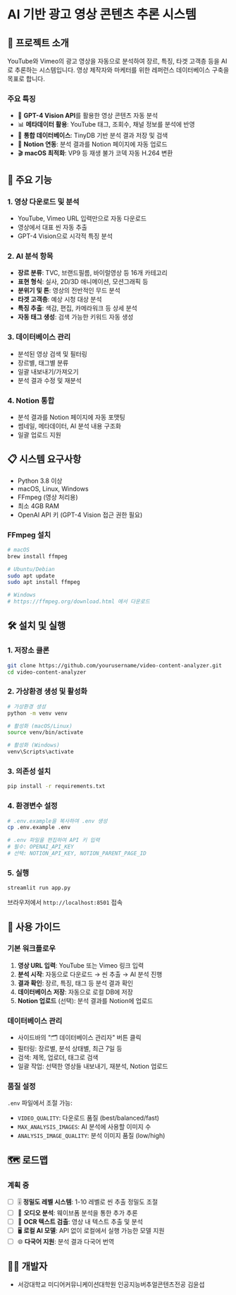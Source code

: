 # AI 기반 광고 영상 콘텐츠 추론 시스템

## 🎥 프로젝트 소개

YouTube와 Vimeo의 광고 영상을 자동으로 분석하여 장르, 특징, 타겟 고객층 등을 AI로 추론하는 시스템입니다. 영상 제작자와 마케터를 위한 레퍼런스 데이터베이스 구축을 목표로 합니다.

### 주요 특징
- 🤖 **GPT-4 Vision API**를 활용한 영상 콘텐츠 자동 분석
- 📊 **메타데이터 활용**: YouTube 태그, 조회수, 채널 정보를 분석에 반영
- 💾 **통합 데이터베이스**: TinyDB 기반 분석 결과 저장 및 검색
- 📝 **Notion 연동**: 분석 결과를 Notion 페이지에 자동 업로드
- 🎬 **macOS 최적화**: VP9 등 재생 불가 코덱 자동 H.264 변환

## 🚀 주요 기능

### 1. 영상 다운로드 및 분석
- YouTube, Vimeo URL 입력만으로 자동 다운로드
- 영상에서 대표 씬 자동 추출
- GPT-4 Vision으로 시각적 특징 분석

### 2. AI 분석 항목
- **장르 분류**: TVC, 브랜드필름, 바이럴영상 등 16개 카테고리
- **표현 형식**: 실사, 2D/3D 애니메이션, 모션그래픽 등
- **분위기 및 톤**: 영상의 전반적인 무드 분석
- **타겟 고객층**: 예상 시청 대상 분석
- **특징 추출**: 색감, 편집, 카메라워크 등 상세 분석
- **자동 태그 생성**: 검색 가능한 키워드 자동 생성

### 3. 데이터베이스 관리
- 분석된 영상 검색 및 필터링
- 장르별, 태그별 분류
- 일괄 내보내기/가져오기
- 분석 결과 수정 및 재분석

### 4. Notion 통합
- 분석 결과를 Notion 페이지에 자동 포맷팅
- 썸네일, 메타데이터, AI 분석 내용 구조화
- 일괄 업로드 지원

## 📋 시스템 요구사항

- Python 3.8 이상
- macOS, Linux, Windows
- FFmpeg (영상 처리용)
- 최소 4GB RAM
- OpenAI API 키 (GPT-4 Vision 접근 권한 필요)

### FFmpeg 설치
```bash
# macOS
brew install ffmpeg

# Ubuntu/Debian
sudo apt update
sudo apt install ffmpeg

# Windows
# https://ffmpeg.org/download.html 에서 다운로드
```

## 🛠️ 설치 및 실행

### 1. 저장소 클론
```bash
git clone https://github.com/yourusername/video-content-analyzer.git
cd video-content-analyzer
```

### 2. 가상환경 생성 및 활성화
```bash
# 가상환경 생성
python -m venv venv

# 활성화 (macOS/Linux)
source venv/bin/activate

# 활성화 (Windows)
venv\Scripts\activate
```

### 3. 의존성 설치
```bash
pip install -r requirements.txt
```

### 4. 환경변수 설정
```bash
# .env.example을 복사하여 .env 생성
cp .env.example .env

# .env 파일을 편집하여 API 키 입력
# 필수: OPENAI_API_KEY
# 선택: NOTION_API_KEY, NOTION_PARENT_PAGE_ID
```

### 5. 실행
```bash
streamlit run app.py
```

브라우저에서 `http://localhost:8501` 접속

## 📖 사용 가이드

### 기본 워크플로우
1. **영상 URL 입력**: YouTube 또는 Vimeo 링크 입력
2. **분석 시작**: 자동으로 다운로드 → 씬 추출 → AI 분석 진행
3. **결과 확인**: 장르, 특징, 태그 등 분석 결과 확인
4. **데이터베이스 저장**: 자동으로 로컬 DB에 저장
5. **Notion 업로드** (선택): 분석 결과를 Notion에 업로드

### 데이터베이스 관리
- 사이드바의 "🗂️ 데이터베이스 관리자" 버튼 클릭
- 필터링: 장르별, 분석 상태별, 최근 7일 등
- 검색: 제목, 업로더, 태그로 검색
- 일괄 작업: 선택한 영상들 내보내기, 재분석, Notion 업로드

### 품질 설정
`.env` 파일에서 조절 가능:
- `VIDEO_QUALITY`: 다운로드 품질 (best/balanced/fast)
- `MAX_ANALYSIS_IMAGES`: AI 분석에 사용할 이미지 수
- `ANALYSIS_IMAGE_QUALITY`: 분석 이미지 품질 (low/high)

## 🗺️ 로드맵

### 계획 중
- [ ] 🎚️ **정밀도 레벨 시스템**: 1-10 레벨로 씬 추출 정밀도 조절
- [ ] 🎵 **오디오 분석**: 웨이브폼 분석을 통한 추가 추론
- [ ] 📝 **OCR 텍스트 검출**: 영상 내 텍스트 추출 및 분석
- [ ] 🖥️ **로컬 AI 모델**: API 없이 로컬에서 실행 가능한 모델 지원
- [ ] 🌐 **다국어 지원**: 분석 결과 다국어 번역

## 👨‍💻 개발자

- 서강대학교 미디어커뮤니케이션대학원 인공지능버추얼콘텐츠전공 김윤섭

